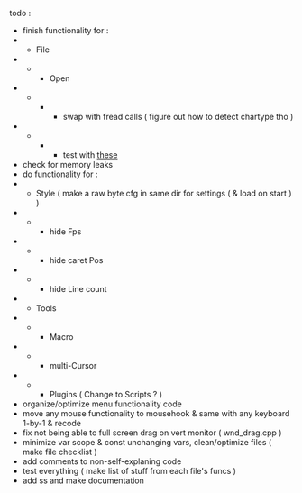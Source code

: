 todo :
- finish functionality for :
- - File
- - - Open
- - - - swap with fread calls ( figure out how to detect chartype tho )
- - - - test with [these](https://github.com/arc80/plywood/tree/9c606056faf89f0918b81f5af09c23fefaf9a12d/repos/plywood/src/apps/AutodetectTest/tests)
- check for memory leaks
- do functionality for :
- - Style ( make a raw byte cfg in same dir for settings ( & load on start ) )
- - - hide Fps
- - - hide caret Pos
- - - hide Line count
- - Tools
- - - Macro
- - - multi-Cursor
- - - Plugins ( Change to Scripts ? )
- organize/optimize menu functionality code
- move any mouse functionality to mousehook & same with any keyboard 1-by-1 & recode
- fix not being able to full screen drag on vert monitor ( wnd_drag.cpp )
- minimize var scope & const unchanging vars, clean/optimize files ( make file checklist )
- add comments to non-self-explaning code
- test everything ( make list of stuff from each file's funcs )
- add ss and make documentation
